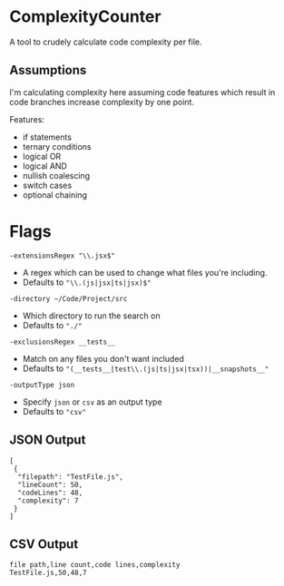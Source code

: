 # ComplexityCounter

A tool to crudely calculate code complexity per file. 

## Assumptions
I'm calculating complexity here assuming code features which result in code branches increase complexity by one point.

Features:
-  if statements
-  ternary conditions
-  logical OR
-  logical AND
-  nullish coalescing
-  switch cases
-  optional chaining

# Flags 

`-extensionsRegex "\\.jsx$"`
- A regex which can be used to change what files you're including. 
- Defaults to `"\\.(js|jsx|ts|jsx)$"`

`-directory ~/Code/Project/src`
- Which directory to run the search on
- Defaults to `"./"`

`-exclusionsRegex __tests__`
- Match on any files you don't want included
- Defaults to `"(__tests__|test\\.(js|ts|jsx|tsx))|__snapshots__"`

`-outputType json`
- Specify `json` or `csv` as an output type
- Defaults to `"csv"`

## JSON Output

```
[
 {
  "filepath": "TestFile.js",
  "lineCount": 50,
  "codeLines": 48,
  "complexity": 7
 }
]
```

## CSV Output

```
file path,line count,code lines,complexity
TestFile.js,50,48,7
```